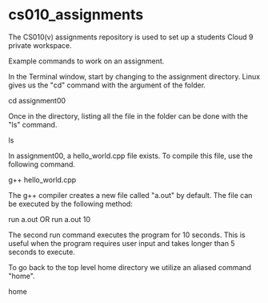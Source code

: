 cs010_assignments
=================

The CS010(v) assignments repository is used to set up a students Cloud 9 
private workspace.


Example commands to work on an assignment.

In the Terminal window, start by changing to the assignment directory. Linux 
gives us the "cd" command with the argument of the folder.

cd assignment00


Once in the directory, listing all the file in the folder can be done with the
"ls" command.

ls                                                         


In assignment00, a hello_world.cpp file exists. To compile this file, use the
following command.

g++ hello_world.cpp


The g++ compiler creates a new file called "a.out" by default. The file can be
executed by the following method:

run a.out
OR 
run a.out 10

The second run command executes the program for 10 seconds. This is useful when 
the program requires user input and takes longer than 5 seconds to execute.


To go back to the top level home directory we utilize an aliased command "home".

home